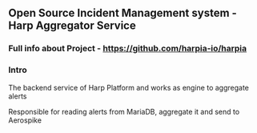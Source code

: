 ## Open Source Incident Management system - Harp Aggregator Service

### Full info about Project - https://github.com/harpia-io/harpia

### Intro
The backend service of Harp Platform and works as engine to aggregate alerts

Responsible for reading alerts from MariaDB, aggregate it and send to Aerospike
